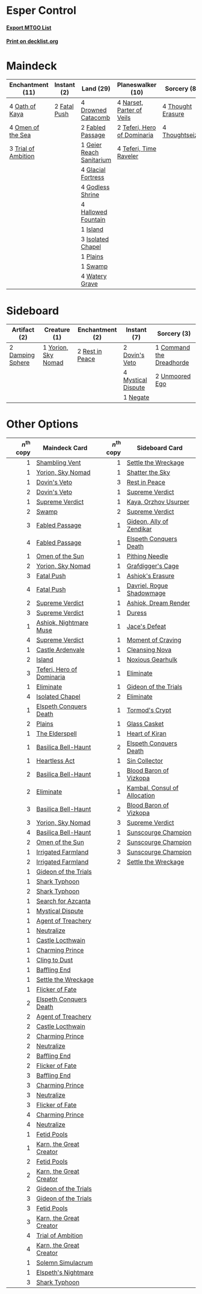 # Esper Control

#### [Export MTGO List](../collection/Esper%20Control/Esper%20Control.txt)
#### [Print on decklist.org](http://decklist.org/?deckmain=4%09Drowned%20Catacomb%0A2%09Fabled%20Passage%0A2%09Fatal%20Push%0A1%09Geier%20Reach%20Sanitarium%0A4%09Glacial%20Fortress%0A4%09Godless%20Shrine%0A4%09Hallowed%20Fountain%0A1%09Island%0A3%09Isolated%20Chapel%0A4%09Narset,%20Parter%20of%20Veils%0A4%09Oath%20of%20Kaya%0A4%09Omen%20of%20the%20Sea%0A1%09Plains%0A1%09Swamp%0A2%09Teferi,%20Hero%20of%20Dominaria%0A4%09Teferi,%20Time%20Raveler%0A4%09Thought%20Erasure%0A4%09Thoughtseize%0A3%09Trial%20of%20Ambition%0A4%09Watery%20Grave&deckside=1%09Command%20the%20Dreadhorde%0A2%09Damping%20Sphere%0A2%09Dovin's%20Veto%0A4%09Mystical%20Dispute%0A1%09Negate%0A2%09Rest%20in%20Peace%0A2%09Unmoored%20Ego%0A1%09Yorion,%20Sky%20Nomad)
# Maindeck

|                                       Enchantment (11)                                       |                                      Instant (2)                                      |                                             Land (29)                                             |                                          Planeswalker (10)                                           |                                        Sorcery (8)                                         |
|----------------------------------------------------------------------------------------------|---------------------------------------------------------------------------------------|---------------------------------------------------------------------------------------------------|------------------------------------------------------------------------------------------------------|--------------------------------------------------------------------------------------------|
|4 [Oath of Kaya](http://gatherer.wizards.com/Pages/Card/Details.aspx?multiverseid=461136)     |2 [Fatal Push](http://gatherer.wizards.com/Pages/Card/Details.aspx?multiverseid=423724)|4 [Drowned Catacomb](http://gatherer.wizards.com/Pages/Card/Details.aspx?multiverseid=430633)      |4 [Narset, Parter of Veils](http://gatherer.wizards.com/Pages/Card/Details.aspx?multiverseid=460988)  |4 [Thought Erasure](http://gatherer.wizards.com/Pages/Card/Details.aspx?multiverseid=452956)|
|4 [Omen of the Sea](http://gatherer.wizards.com/Pages/Card/Details.aspx?multiverseid=476309)  |                                                                                       |2 [Fabled Passage](http://gatherer.wizards.com/Pages/Card/Details.aspx?multiverseid=473206)        |2 [Teferi, Hero of Dominaria](http://gatherer.wizards.com/Pages/Card/Details.aspx?multiverseid=443095)|4 [Thoughtseize](http://gatherer.wizards.com/Pages/Card/Details.aspx?multiverseid=438676)   |
|3 [Trial of Ambition](http://gatherer.wizards.com/Pages/Card/Details.aspx?multiverseid=426815)|                                                                                       |1 [Geier Reach Sanitarium](http://gatherer.wizards.com/Pages/Card/Details.aspx?multiverseid=414510)|4 [Teferi, Time Raveler](http://gatherer.wizards.com/Pages/Card/Details.aspx?multiverseid=461148)     |                                                                                            |
|                                                                                              |                                                                                       |4 [Glacial Fortress](http://gatherer.wizards.com/Pages/Card/Details.aspx?multiverseid=190562)      |                                                                                                      |                                                                                            |
|                                                                                              |                                                                                       |4 [Godless Shrine](http://gatherer.wizards.com/Pages/Card/Details.aspx?multiverseid=405099)        |                                                                                                      |                                                                                            |
|                                                                                              |                                                                                       |4 [Hallowed Fountain](http://gatherer.wizards.com/Pages/Card/Details.aspx?multiverseid=97071)      |                                                                                                      |                                                                                            |
|                                                                                              |                                                                                       |1 [Island](http://gatherer.wizards.com/Pages/Card/Details.aspx?multiverseid=439857)                |                                                                                                      |                                                                                            |
|                                                                                              |                                                                                       |3 [Isolated Chapel](http://gatherer.wizards.com/Pages/Card/Details.aspx?multiverseid=443129)       |                                                                                                      |                                                                                            |
|                                                                                              |                                                                                       |1 [Plains](http://gatherer.wizards.com/Pages/Card/Details.aspx?multiverseid=439856)                |                                                                                                      |                                                                                            |
|                                                                                              |                                                                                       |1 [Swamp](http://gatherer.wizards.com/Pages/Card/Details.aspx?multiverseid=439858)                 |                                                                                                      |                                                                                            |
|                                                                                              |                                                                                       |4 [Watery Grave](http://gatherer.wizards.com/Pages/Card/Details.aspx?multiverseid=405114)          |                                                                                                      |                                                                                            |


# Sideboard

|                                       Artifact (2)                                        |                                         Creature (1)                                         |                                     Enchantment (2)                                      |                                         Instant (7)                                         |                                            Sorcery (3)                                            |
|-------------------------------------------------------------------------------------------|----------------------------------------------------------------------------------------------|------------------------------------------------------------------------------------------|---------------------------------------------------------------------------------------------|---------------------------------------------------------------------------------------------------|
|2 [Damping Sphere](http://gatherer.wizards.com/Pages/Card/Details.aspx?multiverseid=443101)|1 [Yorion, Sky Nomad](http://gatherer.wizards.com/Pages/Card/Details.aspx?multiverseid=479752)|2 [Rest in Peace](http://gatherer.wizards.com/Pages/Card/Details.aspx?multiverseid=442021)|2 [Dovin's Veto](http://gatherer.wizards.com/Pages/Card/Details.aspx?multiverseid=461120)    |1 [Command the Dreadhorde](http://gatherer.wizards.com/Pages/Card/Details.aspx?multiverseid=461009)|
|                                                                                           |                                                                                              |                                                                                          |4 [Mystical Dispute](http://gatherer.wizards.com/Pages/Card/Details.aspx?multiverseid=473020)|2 [Unmoored Ego](http://gatherer.wizards.com/Pages/Card/Details.aspx?multiverseid=452962)          |
|                                                                                           |                                                                                              |                                                                                          |1 [Negate](http://gatherer.wizards.com/Pages/Card/Details.aspx?multiverseid=423707)          |                                                                                                   |


# Other Options

|*n*<sup>th</sup> copy|                                           Maindeck Card                                            |*n*<sup>th</sup> copy|                                            Sideboard Card                                             |
|--------------------:|----------------------------------------------------------------------------------------------------|--------------------:|-------------------------------------------------------------------------------------------------------|
|                    1|[Shambling Vent](http://gatherer.wizards.com/Pages/Card/Details.aspx?multiverseid=402031)           |                    1|[Settle the Wreckage](http://gatherer.wizards.com/Pages/Card/Details.aspx?multiverseid=435186)         |
|                    1|[Yorion, Sky Nomad](http://gatherer.wizards.com/Pages/Card/Details.aspx?multiverseid=479752)        |                    1|[Shatter the Sky](http://gatherer.wizards.com/Pages/Card/Details.aspx?multiverseid=476288)             |
|                    1|[Dovin's Veto](http://gatherer.wizards.com/Pages/Card/Details.aspx?multiverseid=461120)             |                    3|[Rest in Peace](http://gatherer.wizards.com/Pages/Card/Details.aspx?multiverseid=442021)               |
|                    2|[Dovin's Veto](http://gatherer.wizards.com/Pages/Card/Details.aspx?multiverseid=461120)             |                    1|[Supreme Verdict](http://gatherer.wizards.com/Pages/Card/Details.aspx?multiverseid=438776)             |
|                    1|[Supreme Verdict](http://gatherer.wizards.com/Pages/Card/Details.aspx?multiverseid=438776)          |                    1|[Kaya, Orzhov Usurper](http://gatherer.wizards.com/Pages/Card/Details.aspx?multiverseid=460129)        |
|                    2|[Swamp](http://gatherer.wizards.com/Pages/Card/Details.aspx?multiverseid=439858)                    |                    2|[Supreme Verdict](http://gatherer.wizards.com/Pages/Card/Details.aspx?multiverseid=438776)             |
|                    3|[Fabled Passage](http://gatherer.wizards.com/Pages/Card/Details.aspx?multiverseid=473206)           |                    1|[Gideon, Ally of Zendikar](http://gatherer.wizards.com/Pages/Card/Details.aspx?multiverseid=401897)    |
|                    4|[Fabled Passage](http://gatherer.wizards.com/Pages/Card/Details.aspx?multiverseid=473206)           |                    1|[Elspeth Conquers Death](http://gatherer.wizards.com/Pages/Card/Details.aspx?multiverseid=476264)      |
|                    1|[Omen of the Sun](http://gatherer.wizards.com/Pages/Card/Details.aspx?multiverseid=476281)          |                    1|[Pithing Needle](http://gatherer.wizards.com/Pages/Card/Details.aspx?multiverseid=129526)              |
|                    2|[Yorion, Sky Nomad](http://gatherer.wizards.com/Pages/Card/Details.aspx?multiverseid=479752)        |                    1|[Grafdigger's Cage](http://gatherer.wizards.com/Pages/Card/Details.aspx?multiverseid=278452)           |
|                    3|[Fatal Push](http://gatherer.wizards.com/Pages/Card/Details.aspx?multiverseid=423724)               |                    1|[Ashiok's Erasure](http://gatherer.wizards.com/Pages/Card/Details.aspx?multiverseid=476294)            |
|                    4|[Fatal Push](http://gatherer.wizards.com/Pages/Card/Details.aspx?multiverseid=423724)               |                    1|[Davriel, Rogue Shadowmage](http://gatherer.wizards.com/Pages/Card/Details.aspx?multiverseid=461010)   |
|                    2|[Supreme Verdict](http://gatherer.wizards.com/Pages/Card/Details.aspx?multiverseid=438776)          |                    1|[Ashiok, Dream Render](http://gatherer.wizards.com/Pages/Card/Details.aspx?multiverseid=461155)        |
|                    3|[Supreme Verdict](http://gatherer.wizards.com/Pages/Card/Details.aspx?multiverseid=438776)          |                    1|[Duress](http://gatherer.wizards.com/Pages/Card/Details.aspx?multiverseid=14557)                       |
|                    1|[Ashiok, Nightmare Muse](http://gatherer.wizards.com/Pages/Card/Details.aspx?multiverseid=476459)   |                    1|[Jace's Defeat](http://gatherer.wizards.com/Pages/Card/Details.aspx?multiverseid=430727)               |
|                    4|[Supreme Verdict](http://gatherer.wizards.com/Pages/Card/Details.aspx?multiverseid=438776)          |                    1|[Moment of Craving](http://gatherer.wizards.com/Pages/Card/Details.aspx?multiverseid=439736)           |
|                    1|[Castle Ardenvale](http://gatherer.wizards.com/Pages/Card/Details.aspx?multiverseid=473200)         |                    1|[Cleansing Nova](http://gatherer.wizards.com/Pages/Card/Details.aspx?multiverseid=447145)              |
|                    2|[Island](http://gatherer.wizards.com/Pages/Card/Details.aspx?multiverseid=439857)                   |                    1|[Noxious Gearhulk](http://gatherer.wizards.com/Pages/Card/Details.aspx?multiverseid=417669)            |
|                    3|[Teferi, Hero of Dominaria](http://gatherer.wizards.com/Pages/Card/Details.aspx?multiverseid=443095)|                    1|[Eliminate](http://gatherer.wizards.com/Pages/Card/Details.aspx?multiverseid=485420)                   |
|                    1|[Eliminate](http://gatherer.wizards.com/Pages/Card/Details.aspx?multiverseid=485420)                |                    1|[Gideon of the Trials](http://gatherer.wizards.com/Pages/Card/Details.aspx?multiverseid=426716)        |
|                    4|[Isolated Chapel](http://gatherer.wizards.com/Pages/Card/Details.aspx?multiverseid=443129)          |                    2|[Eliminate](http://gatherer.wizards.com/Pages/Card/Details.aspx?multiverseid=485420)                   |
|                    1|[Elspeth Conquers Death](http://gatherer.wizards.com/Pages/Card/Details.aspx?multiverseid=476264)   |                    1|[Tormod's Crypt](http://gatherer.wizards.com/Pages/Card/Details.aspx?multiverseid=389723)              |
|                    2|[Plains](http://gatherer.wizards.com/Pages/Card/Details.aspx?multiverseid=439856)                   |                    1|[Glass Casket](http://gatherer.wizards.com/Pages/Card/Details.aspx?multiverseid=472977)                |
|                    1|[The Elderspell](http://gatherer.wizards.com/Pages/Card/Details.aspx?multiverseid=461016)           |                    1|[Heart of Kiran](http://gatherer.wizards.com/Pages/Card/Details.aspx?multiverseid=423820)              |
|                    1|[Basilica Bell-Haunt](http://gatherer.wizards.com/Pages/Card/Details.aspx?multiverseid=457300)      |                    2|[Elspeth Conquers Death](http://gatherer.wizards.com/Pages/Card/Details.aspx?multiverseid=476264)      |
|                    1|[Heartless Act](http://gatherer.wizards.com/Pages/Card/Details.aspx?multiverseid=479611)            |                    1|[Sin Collector](http://gatherer.wizards.com/Pages/Card/Details.aspx?multiverseid=368968)               |
|                    2|[Basilica Bell-Haunt](http://gatherer.wizards.com/Pages/Card/Details.aspx?multiverseid=457300)      |                    1|[Blood Baron of Vizkopa](http://gatherer.wizards.com/Pages/Card/Details.aspx?multiverseid=433096)      |
|                    2|[Eliminate](http://gatherer.wizards.com/Pages/Card/Details.aspx?multiverseid=485420)                |                    1|[Kambal, Consul of Allocation](http://gatherer.wizards.com/Pages/Card/Details.aspx?multiverseid=417756)|
|                    3|[Basilica Bell-Haunt](http://gatherer.wizards.com/Pages/Card/Details.aspx?multiverseid=457300)      |                    2|[Blood Baron of Vizkopa](http://gatherer.wizards.com/Pages/Card/Details.aspx?multiverseid=433096)      |
|                    3|[Yorion, Sky Nomad](http://gatherer.wizards.com/Pages/Card/Details.aspx?multiverseid=479752)        |                    3|[Supreme Verdict](http://gatherer.wizards.com/Pages/Card/Details.aspx?multiverseid=438776)             |
|                    4|[Basilica Bell-Haunt](http://gatherer.wizards.com/Pages/Card/Details.aspx?multiverseid=457300)      |                    1|[Sunscourge Champion](http://gatherer.wizards.com/Pages/Card/Details.aspx?multiverseid=430715)         |
|                    2|[Omen of the Sun](http://gatherer.wizards.com/Pages/Card/Details.aspx?multiverseid=476281)          |                    2|[Sunscourge Champion](http://gatherer.wizards.com/Pages/Card/Details.aspx?multiverseid=430715)         |
|                    1|[Irrigated Farmland](http://gatherer.wizards.com/Pages/Card/Details.aspx?multiverseid=426947)       |                    3|[Sunscourge Champion](http://gatherer.wizards.com/Pages/Card/Details.aspx?multiverseid=430715)         |
|                    2|[Irrigated Farmland](http://gatherer.wizards.com/Pages/Card/Details.aspx?multiverseid=426947)       |                    2|[Settle the Wreckage](http://gatherer.wizards.com/Pages/Card/Details.aspx?multiverseid=435186)         |
|                    1|[Gideon of the Trials](http://gatherer.wizards.com/Pages/Card/Details.aspx?multiverseid=426716)     |                     |                                                                                                       |
|                    1|[Shark Typhoon](http://gatherer.wizards.com/Pages/Card/Details.aspx?multiverseid=479587)            |                     |                                                                                                       |
|                    2|[Shark Typhoon](http://gatherer.wizards.com/Pages/Card/Details.aspx?multiverseid=479587)            |                     |                                                                                                       |
|                    1|[Search for Azcanta](http://gatherer.wizards.com/Pages/Card/Details.aspx?multiverseid=435226)       |                     |                                                                                                       |
|                    1|[Mystical Dispute](http://gatherer.wizards.com/Pages/Card/Details.aspx?multiverseid=473020)         |                     |                                                                                                       |
|                    1|[Agent of Treachery](http://gatherer.wizards.com/Pages/Card/Details.aspx?multiverseid=466797)       |                     |                                                                                                       |
|                    1|[Neutralize](http://gatherer.wizards.com/Pages/Card/Details.aspx?multiverseid=479579)               |                     |                                                                                                       |
|                    1|[Castle Locthwain](http://gatherer.wizards.com/Pages/Card/Details.aspx?multiverseid=473203)         |                     |                                                                                                       |
|                    1|[Charming Prince](http://gatherer.wizards.com/Pages/Card/Details.aspx?multiverseid=472970)          |                     |                                                                                                       |
|                    1|[Cling to Dust](http://gatherer.wizards.com/Pages/Card/Details.aspx?multiverseid=476338)            |                     |                                                                                                       |
|                    1|[Baffling End](http://gatherer.wizards.com/Pages/Card/Details.aspx?multiverseid=439658)             |                     |                                                                                                       |
|                    1|[Settle the Wreckage](http://gatherer.wizards.com/Pages/Card/Details.aspx?multiverseid=435186)      |                     |                                                                                                       |
|                    1|[Flicker of Fate](http://gatherer.wizards.com/Pages/Card/Details.aspx?multiverseid=476267)          |                     |                                                                                                       |
|                    2|[Elspeth Conquers Death](http://gatherer.wizards.com/Pages/Card/Details.aspx?multiverseid=476264)   |                     |                                                                                                       |
|                    2|[Agent of Treachery](http://gatherer.wizards.com/Pages/Card/Details.aspx?multiverseid=466797)       |                     |                                                                                                       |
|                    2|[Castle Locthwain](http://gatherer.wizards.com/Pages/Card/Details.aspx?multiverseid=473203)         |                     |                                                                                                       |
|                    2|[Charming Prince](http://gatherer.wizards.com/Pages/Card/Details.aspx?multiverseid=472970)          |                     |                                                                                                       |
|                    2|[Neutralize](http://gatherer.wizards.com/Pages/Card/Details.aspx?multiverseid=479579)               |                     |                                                                                                       |
|                    2|[Baffling End](http://gatherer.wizards.com/Pages/Card/Details.aspx?multiverseid=439658)             |                     |                                                                                                       |
|                    2|[Flicker of Fate](http://gatherer.wizards.com/Pages/Card/Details.aspx?multiverseid=476267)          |                     |                                                                                                       |
|                    3|[Baffling End](http://gatherer.wizards.com/Pages/Card/Details.aspx?multiverseid=439658)             |                     |                                                                                                       |
|                    3|[Charming Prince](http://gatherer.wizards.com/Pages/Card/Details.aspx?multiverseid=472970)          |                     |                                                                                                       |
|                    3|[Neutralize](http://gatherer.wizards.com/Pages/Card/Details.aspx?multiverseid=479579)               |                     |                                                                                                       |
|                    3|[Flicker of Fate](http://gatherer.wizards.com/Pages/Card/Details.aspx?multiverseid=476267)          |                     |                                                                                                       |
|                    4|[Charming Prince](http://gatherer.wizards.com/Pages/Card/Details.aspx?multiverseid=472970)          |                     |                                                                                                       |
|                    4|[Neutralize](http://gatherer.wizards.com/Pages/Card/Details.aspx?multiverseid=479579)               |                     |                                                                                                       |
|                    1|[Fetid Pools](http://gatherer.wizards.com/Pages/Card/Details.aspx?multiverseid=426945)              |                     |                                                                                                       |
|                    1|[Karn, the Great Creator](http://gatherer.wizards.com/Pages/Card/Details.aspx?multiverseid=460928)  |                     |                                                                                                       |
|                    2|[Fetid Pools](http://gatherer.wizards.com/Pages/Card/Details.aspx?multiverseid=426945)              |                     |                                                                                                       |
|                    2|[Karn, the Great Creator](http://gatherer.wizards.com/Pages/Card/Details.aspx?multiverseid=460928)  |                     |                                                                                                       |
|                    2|[Gideon of the Trials](http://gatherer.wizards.com/Pages/Card/Details.aspx?multiverseid=426716)     |                     |                                                                                                       |
|                    3|[Gideon of the Trials](http://gatherer.wizards.com/Pages/Card/Details.aspx?multiverseid=426716)     |                     |                                                                                                       |
|                    3|[Fetid Pools](http://gatherer.wizards.com/Pages/Card/Details.aspx?multiverseid=426945)              |                     |                                                                                                       |
|                    3|[Karn, the Great Creator](http://gatherer.wizards.com/Pages/Card/Details.aspx?multiverseid=460928)  |                     |                                                                                                       |
|                    4|[Trial of Ambition](http://gatherer.wizards.com/Pages/Card/Details.aspx?multiverseid=426815)        |                     |                                                                                                       |
|                    4|[Karn, the Great Creator](http://gatherer.wizards.com/Pages/Card/Details.aspx?multiverseid=460928)  |                     |                                                                                                       |
|                    1|[Solemn Simulacrum](http://gatherer.wizards.com/Pages/Card/Details.aspx?multiverseid=389682)        |                     |                                                                                                       |
|                    1|[Elspeth's Nightmare](http://gatherer.wizards.com/Pages/Card/Details.aspx?multiverseid=476342)      |                     |                                                                                                       |
|                    3|[Shark Typhoon](http://gatherer.wizards.com/Pages/Card/Details.aspx?multiverseid=479587)            |                     |                                                                                                       |

